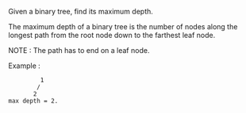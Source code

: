 Given a binary tree, find its maximum depth.

The maximum depth of a binary tree is the number of nodes along the longest path from the root node down to the farthest leaf node.

NOTE : The path has to end on a leaf node. 

Example :
```
         1
        /
       2
max depth = 2.
```